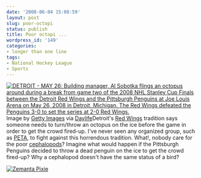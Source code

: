 ```yaml
---
date: '2008-06-04 15:08:59'
layout: post
slug: poor-octopi
status: publish
title: Poor octopi ...
wordpress_id: '149'
categories:
- longer than one line
tags:
- National Hockey League
- Sports
---
```


[![DETROIT - MAY 26:  Building manager, Al Sobotka flings an octopus around during a break from game two of the 2008 NHL Stanley Cup Finals between the Detroit Red Wings and the Pittsburgh Penguins at Joe Louis Arena on May 26, 2008 in Detroit, Michigan. The Red Wings defeated the Penguins 3-0 to set the series at 2-0 Red Wings.](http://cache.daylife.com/imageserve/02tu1RtgMbbc2/102x150.jpg)](http://www.daylife.com/image/02tu1RtgMbbc2)Image by [Getty Images](http://www.daylife.com/source/Getty_Images) via [Daylife](http://www.daylife.com)Detroit's [Red Wings](http://en.wikipedia.org/wiki/Detroit_Red_Wings) tradition says someone needs to turn/throw an octopus on the ice before the game in order to get the crowd fired-up. I've never seen any organized group, such as [PETA](http://www.peta.org), to fight against this horrendous tradition. What!, nobody care for the poor [cephalopods](http://en.wikipedia.org/wiki/Cephalopod)? Imagine what would happen if the Pittsburgh Penguins decided to throw a dead penguin on the ice to get the crowd fired-up? Why a cephalopod doesn't have the same status of a bird?

[![Zemanta Pixie](http://img.zemanta.com/pixie.png?x-id=25c9f76b-39e2-4965-b2da-597e174543ef)](http://www.zemanta.com/)

